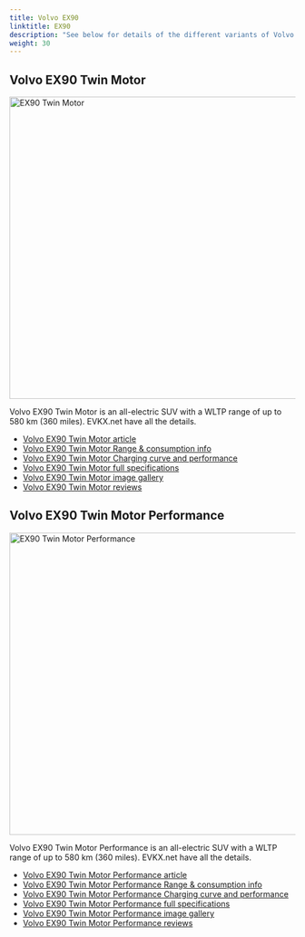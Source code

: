 ```yaml
---
title: Volvo EX90
linktitle: EX90
description: "See below for details of the different variants of Volvo EX90"
weight: 30
---
```

## Volvo EX90 Twin Motor

<a href="/models/volvo/ex90/ex90_twin_motor/"><img src="https://media.evkx.net/multimedia/models/volvo/ex90/ex90_twin_motor/main_1_st.jpg" width="800" height="533" alt="EX90 Twin Motor" ></a>

Volvo EX90 Twin Motor is an all-electric SUV with a WLTP range of up to 580 km (360 miles). EVKX.net have all the details. 

- [Volvo EX90 Twin Motor article](/models/volvo/ex90/ex90_twin_motor/)
- [Volvo EX90 Twin Motor Range & consumption info](/models/volvo/ex90/ex90_twin_motor//rangeandconsumption)
- [Volvo EX90 Twin Motor Charging curve and performance](/models/volvo/ex90/ex90_twin_motor//chargingcurve)
- [Volvo EX90 Twin Motor full specifications](/models/volvo/ex90/ex90_twin_motor//specifications)
- [Volvo EX90 Twin Motor image gallery](/models/volvo/ex90/ex90_twin_motor//gallery)
- [Volvo EX90 Twin Motor reviews](/models/volvo/ex90/ex90_twin_motor//reviews)

## Volvo EX90 Twin Motor Performance

<a href="/models/volvo/ex90/ex90_twin_motor_performance/"><img src="https://media.evkx.net/multimedia/models/volvo/ex90/ex90_twin_motor_performance/main_1_st.jpg" width="800" height="533" alt="EX90 Twin Motor Performance" ></a>

Volvo EX90 Twin Motor Performance is an all-electric SUV with a WLTP range of up to 580 km (360 miles). EVKX.net have all the details. 

- [Volvo EX90 Twin Motor Performance article](/models/volvo/ex90/ex90_twin_motor_performance/)
- [Volvo EX90 Twin Motor Performance Range & consumption info](/models/volvo/ex90/ex90_twin_motor_performance//rangeandconsumption)
- [Volvo EX90 Twin Motor Performance Charging curve and performance](/models/volvo/ex90/ex90_twin_motor_performance//chargingcurve)
- [Volvo EX90 Twin Motor Performance full specifications](/models/volvo/ex90/ex90_twin_motor_performance//specifications)
- [Volvo EX90 Twin Motor Performance image gallery](/models/volvo/ex90/ex90_twin_motor_performance//gallery)
- [Volvo EX90 Twin Motor Performance reviews](/models/volvo/ex90/ex90_twin_motor_performance//reviews)

